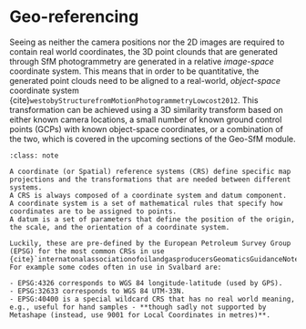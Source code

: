 # Geo-referencing

Seeing as neither the camera positions nor the 2D images are required to contain real world coordinates, the 3D point clounds that are generated through SfM photogrammetry are generated in a relative *image-space* coordinate system.
This means that in order to be quantitative, the generated point clouds need to be aligned to a real-world, *object-space* coordinate system {cite}`westobyStructurefromMotionPhotogrammetryLowcost2012`.
This transformation can be achieved using a 3D similarity transform based on either known camera locations, a small number of known ground control points (GCPs) with known object-space coordinates, or a combination of the two, which is covered in the upcoming sections of the Geo-SfM module.

```{admonition} Coordinate reference systems
:class: note

A coordinate (or Spatial) reference systems (CRS) define specific map projections and the transformations that are needed between different systems.
A CRS is always composed of a coordinate system and datum component.
A coordinate system is a set of mathematical rules that specify how coordinates are to be assigned to points.
A datum is a set of parameters that define the position of the origin, the scale, and the orientation of a coordinate system.

Luckily, these are pre-defined by the European Petroleum Survey Group (EPSG) for the most common CRSs in use {cite}`internatonalassociationofoilandgasproducersGeomaticsGuidanceNote2019`.
For example some codes often in use in Svalbard are:

- EPSG:4326 corresponds to WGS 84 longitude-latitude (used by GPS).
- EPSG:32633 corresponds to WGS 84 UTM-33N.
- EPSG:40400 is a special wildcard CRS that has no real world meaning, e.g., useful for hand samples - **though sadly not supported by Metashape (instead, use 9001 for Local Coordinates in metres)**.
```
